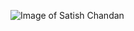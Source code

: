 ![Image of Satish Chandan](https://www.google.com/url?sa=i&url=https%3A%2F%2Ftwitter.com%2FSatishChandan16&psig=AOvVaw08Le5Z8NqPxVlMp05vYoCH&ust=1602509122595000&source=images&cd=vfe&ved=0CAIQjRxqFwoTCIjsi-nRrOwCFQAAAAAdAAAAABAD)
